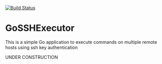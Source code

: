 [![Build Status](https://travis-ci.org/Daniel-Cole/GoSSHExecutor.svg?branch=master)](https://travis-ci.org/Daniel-Cole/GoSSHExecutor)

# GoSSHExecutor
This is a simple Go application to execute commands on multiple remote hosts
using ssh key authentication

UNDER CONSTRUCTION
